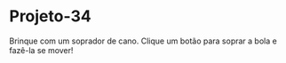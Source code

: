 # Projeto-34
Brinque com um soprador de cano. Clique um botão para soprar a bola e fazê-la se mover!
